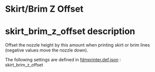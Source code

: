 # Skirt/Brim Z Offset


# skirt_brim_z_offset description
Offset the nozzle height by this amount when printing skirt or brim lines (negative values move the nozzle down).

The following settings are defined in [fdmprinter.def.json](https://github.com/smartavionics/Cura/blob/mb-master/resources/definitions/fdmprinter.def.json) : skirt_brim_z_offset